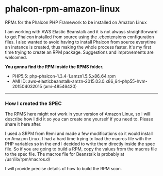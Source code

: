 # phalcon-rpm-amazon-linux
RPMs for the Phalcon PHP Framework to be installed on Amazon Linux

I am working with AWS Elastic Beanstalk and it is not always straightforward to get Phalcon installed from source using the .ebextensions configuration files. I also wanted to avoid having to install Phalcon from source everytime an instance is created, thus making the whole process faster. It's my first time trying to create an RPM package. Suggestions and improvements are welcomed.

**You gonna find the RPM inside the RPMS folder.**

- PHP5.5: php-phalcon-1.3.4-1.amzn1.5.5.x86_64.rpm
- AMI ID: aws-elasticbeanstalk-amzn-2015.03.0.x86_64-php55-hvm-201504032015 (ami-48546420)

***
### How I created the SPEC

The RPMS here might not work in your version of Amazon Linux, so I will describe how I did it so you can create one yourself if you need to. Please share it here after. 

I used a SRPM from Remi and made a few modifications so it would install on Amazon Linux. I had a hard time trying to load the macros file with the PHP variables so in the end I decided to write them directly inside the spec file. So if you are going to build a RPM, copy the values from the macros file to the spec file. The macros file for Beanstalk is probably at /usr/lib/rpm/macros.d/

I will provide precise details of how to build the RPM soon.
